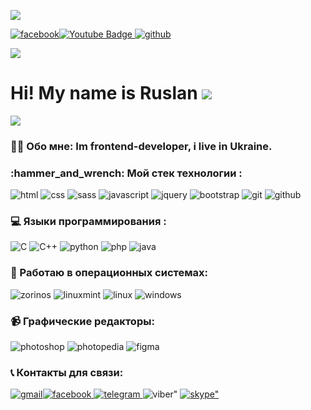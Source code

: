 ![](https://media.giphy.com/media/qgQUggAC3Pfv687qPC/giphy.gif)

 [![facebook](https://img.shields.io/badge/Facebook-1877F2?style=for-the-badge&logo=facebook&logoColor=white)](https://www.facebook.com/addin.whites/)[![Youtube Badge](https://img.shields.io/badge/YouTube-red?style=for-the-badge&logo=youtube&logoColor=white) ](https://www.youtube.com/channel/UC0PNHhJVhpDuubpSwe7XB2Q)[![github](https://img.shields.io/badge/GitHub-181717?logo=github&logoColor=fff&style=for-the-badge)](https://github.com/RusProgger)

![](https://komarev.com/ghpvc/?username=RusProgger&style=flat-square&color=blue)

Hi! My name is Ruslan ![](https://media.giphy.com/media/hvRJCLFzcasrR4ia7z/giphy.gif)
=====================================================================================

![](https://media.giphy.com/media/WUlplcMpOCEmTGBtBW/giphy.gif) 
### 👩‍💻 Обо мне: Im frontend-developer, i live in Ukraine. 

### :hammer\_and\_wrench: Мой стек технологии :  
  
![html](https://github.com/RusProgger/RusProgger/assets/105813644/be45eace-63b7-47a4-8bf9-c7325788e397)  ![css](https://github.com/RusProgger/RusProgger/assets/105813644/039c2cbc-20dc-4a75-bde4-a74e56f98126) ![sass](https://github.com/RusProgger/RusProgger/assets/105813644/be19e816-fd58-4930-ad3a-e022b931e1b5) ![javascript](https://img.shields.io/badge/JavaScript-F7DF1E?style=for-the-badge&logo=javascript&logoColor=black) ![jquery](https://img.shields.io/badge/jQuery-0769AD?style=for-the-badge&logo=jquery&logoColor=white)  ![bootstrap](https://img.shields.io/badge/Bootstrap-7952B3?logo=bootstrap&logoColor=fff&style=for-the-badge) ![git](https://img.shields.io/badge/Git-F05032?logo=git&logoColor=fff&style=for-the-badge) ![github](https://img.shields.io/badge/GitHub-181717?logo=github&logoColor=fff&style=for-the-badge)

### 💻 Языки программирования :  
  
![C](https://img.shields.io/badge/C-A8B9CC?logo=c&logoColor=fff&style=for-the-badge) ![С++](https://img.shields.io/badge/C%2B%2B-00599C?logo=cplusplus&logoColor=fff&style=for-the-badge) ![python](https://img.shields.io/badge/Python-3776AB?logo=python&logoColor=fff&style=for-the-badge) ![php](https://img.shields.io/badge/PHP-777BB4?style=for-the-badge&logo=php&logoColor=white) ![java](https://img.shields.io/badge/Java-ED8B00?style=for-the-badge&logo=openjdk&logoColor=white)

### 💾 Работаю в операционных системах:  
  
![zorinos](https://img.shields.io/badge/Zorin-15A6F0?logo=zorin&logoColor=fff&style=for-the-badge) ![linuxmint](https://img.shields.io/badge/Linux%20Mint-87CF3E?logo=linuxmint&logoColor=fff&style=for-the-badge) ![linux](https://img.shields.io/badge/Linux-FCC624?logo=linux&logoColor=000&style=for-the-badge) ![windows](https://img.shields.io/badge/Windows-0078D4?logo=windows&logoColor=fff&style=for-the-badge)

### 📹 Графические редакторы:  
  
![photoshop](https://img.shields.io/badge/Adobe%20Photoshop-31A8FF?logo=adobephotoshop&logoColor=fff&style=for-the-badge) ![photopedia](https://img.shields.io/badge/Photopea-18A497?logo=photopea&logoColor=fff&style=for-the-badge) ![figma](https://img.shields.io/badge/Figma-F24E1E?logo=figma&logoColor=fff&style=for-the-badge)

### 📞 Контакты для связи:  
  
 [![gmail](https://img.shields.io/badge/Gmail-EA4335?logo=gmail&logoColor=fff&style=for-the-badge)](mailto:ruslantimka92@gmail.com)[![facebook](https://img.shields.io/badge/Facebook-1877F2?logo=facebook&logoColor=fff&style=for-the-badge) ](https://www.facebook.com/addin.whites/)[![telegram](https://img.shields.io/badge/Telegram-26A5E4?logo=telegram&logoColor=fff&style=for-the-badge) ](#)![viber"](https://img.shields.io/badge/Viber-7360F2?logo=viber&logoColor=fff&style=for-the-badge) [![skype"](https://img.shields.io/badge/Skype-00AFF0?logo=skype&logoColor=fff&style=for-the-badge)](skype:timkanik92?chat)
